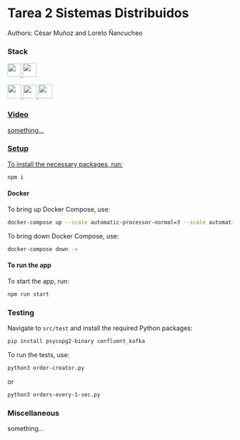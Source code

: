 # Tarea 2 Sistemas Distribuidos

Authors: César Muñoz and Loreto Ñancucheo

### Stack

<p align='left'>
  <a href='https://kafka.apache.org/' target='_blank'>
    <img src='https://img.shields.io/badge/kafka-FFFFFF?style=for-the-badge&logo=apachekafka&logoColor=%23000000' height='30'>
  </a>
  <a href='https://docs.docker.com/' target='_blank'>
    <img src='https://img.shields.io/badge/docker-0F3486?style=for-the-badge&logo=docker&link=https%3A%2F%2Fdocs.docker.com%2F' height='31'>
  </a>
</p>

<p align='left'>
  <a href='https://docs.nestjs.com/' target='_blank'>
    <img src='https://img.shields.io/badge/NestJS-0E0E10?style=for-the-badge&logo=nestjs&logoColor=%23EA2852' height='31'>
  </a>
  <a href='https://www.typescriptlang.org/docs/' target='_blank'>
    <img src='https://img.shields.io/badge/TypeScript-3178C6?style=for-the-badge&logo=typescript&logoColor=%23FFFFFF' height='30'>
  </a>
  <a href='https://www.python.org/doc/' target='_blank'><img src='https://img.shields.io/badge/Python-265075?style=for-the-badge&logo=python&logoColor=%23ffffff&link=https%3A%2F%2Fwww.python.org%2Fdoc%2F' height='31'>
</p>

### Video

something...

### Setup

To install the necessary packages, run:

```bash
npm i
```

#### Docker

To bring up Docker Compose, use:

```bash
docker-compose up --scale automatic-processor-normal=3 --scale automatic-processor-slower=2 --build
```

To bring down Docker Compose, use:

```bash
docker-compose down -v
```

#### To run the app

To start the app, run:

```bash
npm run start
```

### Testing

Navigate to `src/test` and install the required Python packages:

```bash
pip install psycopg2-binary confluent_kafka
```

To run the tests, use: 

```bash
python3 order-creator.py
```

or 

```bash
python3 orders-every-1-sec.py
```


### Miscellaneous

something...
